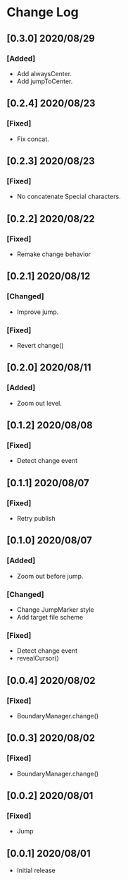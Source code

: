 # Change Log

## [0.3.0] 2020/08/29

### [Added]

- Add alwaysCenter.
- Add jumpToCenter.

## [0.2.4] 2020/08/23

### [Fixed]

- Fix concat.

## [0.2.3] 2020/08/23

### [Fixed]

- No concatenate Special characters.

## [0.2.2] 2020/08/22

### [Fixed]

- Remake change behavior

## [0.2.1] 2020/08/12

### [Changed]

- Improve jump.

### [Fixed]

- Revert change()

## [0.2.0] 2020/08/11

### [Added]

- Zoom out level.

## [0.1.2] 2020/08/08

### [Fixed]

- Detect change event

## [0.1.1] 2020/08/07

### [Fixed]

- Retry publish

## [0.1.0] 2020/08/07

### [Added]

- Zoom out before jump.

### [Changed]

- Change JumpMarker style
- Add target file scheme

### [Fixed]

- Detect change event
- revealCursor()

## [0.0.4] 2020/08/02

### [Fixed]

- BoundaryManager.change()

## [0.0.3] 2020/08/02

### [Fixed]

- BoundaryManager.change()

## [0.0.2] 2020/08/01

### [Fixed]

- Jump

## [0.0.1] 2020/08/01

- Initial release

